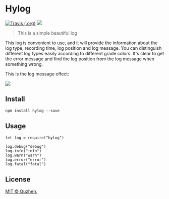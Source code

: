 # Hylog

[![Travis (.org)](https://img.shields.io/travis/quzhen12/hylog?style=flat-square)](travis-ci) [![](https://img.shields.io/github/license/quzhen12/hylog?style=flat-square)](LICENSE)

> This is a simple beautiful log

This log is convenient to use, and it will provide the information about the log type, recording time, log position and log message. You can distinguish different log types easily according to different grade colors. It's clear to get the error message and find the log position from the log message when something wrong.

This is the log message effect:

![](https://github.com/quzhen12/hylog/raw/master/docs/img/print_log.png)

## Install

```
npm install hylog --save
```

## Usage

```
let log = require("hylog")

log.debug("debug")
log.info("info")
log.warn("warn")
log.error("error")
log.fatal("fatal")
```

## License

[MIT © Quzhen.](./LICENSE)